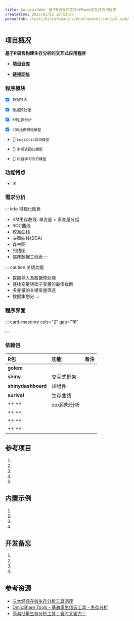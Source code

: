 ```yaml
---
title: SurvivalWeb：基于R语言的生存分析web交互式应用程序
createTime: 2025/01/12 15:53:07
permalink: /tasks/bioinfomatics/development/surival-web/
---
```


## **项目概况**
**基于R语言构建生存分析的交互式应用程序** 

- **[项目仓库](https://github.com/CMSNUT/surivalweb.git)**

- **[链接网址](https://dbf5yo-aikemi-xia.shinyapps.io/surivalweb/)**

### **程序模块**

- [X] `数据导入`

- [X] `数据预处理`

- [X] `KM生存分析`

- [X] `COX比例风险模型`

- [] `Logistic回归模型`

- [] `多项式回归模型`

- [] `机器学习回归模型`

### **功能特点**

- [X] <Badge type="danger" text="交互式" /> 

### **需求分析**

::: info 可视化图表
- KM生存曲线: 单变量 + 多变量分组
- ROC曲线
- 校准曲线
- 决策曲线(DCA)
- 森林图
- 列线图
- 临床数据三线表
:::

::: caution 关键功能
- 数据导入及数据预处理
- 连续变量转因子变量的最佳截断
- 多变量的关键变量筛选
- 数据集划分
:::


### **程序界面**

::: card-masonry cols="2" gap="16"

<!-- ![](/images/software/img001.jpg) -->

<!-- ![](/images/software/img001.jpg) -->

:::



### **依赖包**

| R包           | 功能          | 备注 |
|:------------- |:-------------|:-----|
| **golem**       | | |
| **shiny**         |交互式框架||
| **shinydashboard**|UI组件||
|**surival**|生存曲线||
|** **|cox回归分析||
|** **|||
|** **|||
|** **|||


## **参考项目**

1. 
2. 
3. 
4. 
5. 


## **内置示例**

1. 
2. 
3. 
4. 



## **开发备忘**

1. 

2. 

3. 

4. 

## **参考资源**

- [三大经典在线生存分析工具测评](https://www.jianshu.com/p/1501dbb94ccd)
- [OmicShare Tools - 基迪奥生信云工具 - 生存分析](https://www.omicshare.com/tools/Home/Soft/survival)
- [简易批量生存分析工具！省时又省力！](https://www.sohu.com/a/402839266_120087331)



